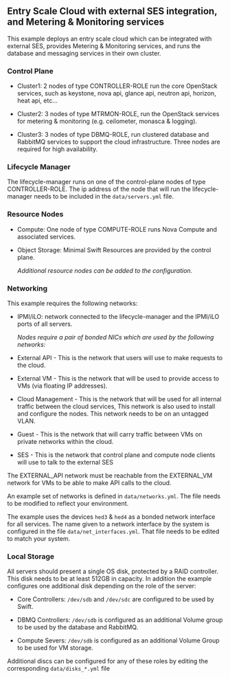 <!--
(c) Copyright 2015-2016 Hewlett Packard Enterprise Development LP
(c) Copyright 2017-2018 SUSE LLC

Licensed under the Apache License, Version 2.0 (the "License"); you may
not use this file except in compliance with the License. You may obtain
a copy of the License at

http://www.apache.org/licenses/LICENSE-2.0

Unless required by applicable law or agreed to in writing, software
distributed under the License is distributed on an "AS IS" BASIS, WITHOUT
WARRANTIES OR CONDITIONS OF ANY KIND, either express or implied. See the
License for the specific language governing permissions and limitations
under the License.
-->

## Entry Scale Cloud with external SES integration, and Metering & Monitoring services

This example deploys an entry scale cloud which can be integrated with
external SES, provides Metering & Monitoring services, and runs the database
and messaging services in their own cluster.

### Control Plane

- Cluster1: 2 nodes of type CONTROLLER-ROLE run the core OpenStack
  services, such as keystone, nova api, glance api, neutron api, horizon,
  heat api, etc...

- Cluster2: 3 nodes of type MTRMON-ROLE, run the OpenStack services for
  metering & monitoring (e.g. ceilometer, monasca & logging).

- Cluster3: 3 nodes of type DBMQ-ROLE, run clustered database and RabbitMQ
  services to support the cloud infrastructure. Three nodes are required for
  high availability.

### Lifecycle Manager

  The lifecycle-manager runs on one of the control-plane nodes of type
  CONTROLLER-ROLE. The ip address of the node that will run the
  lifecycle-manager needs to be included in the `data/servers.yml` file.

### Resource Nodes

- Compute: One node of type COMPUTE-ROLE runs Nova Compute and associated
  services.

- Object Storage: Minimal Swift Resources are provided by the control plane.

  *Additional resource nodes can be added to the configuration.*

### Networking

This example requires the following networks:

- IPMI/iLO: network connected to the lifecycle-manager and the IPMI/iLO ports
  of all servers.

  _Nodes require a pair of bonded NICs which are used by the following
  networks:_

- External API - This is the network that users will use to make requests to
  the cloud.

- External VM - This is the network that will be used to provide access to VMs
  (via floating IP addresses).

- Cloud Management - This is the network that will be used for all internal
  traffic between the cloud services, This network is also used to install and
  configure the nodes. This network needs to be on an untagged VLAN.

- Guest - This is the network that will carry traffic between VMs on private
  networks within the cloud.

- SES - This is the network that control plane and compute node clients will
  use to talk to the external SES

The EXTERNAL\_API network must be reachable from the EXTERNAL\_VM
network for VMs to be able to make API calls to the cloud.

An example set of networks is defined in `data/networks.yml`.
The file needs to be modified to reflect your environment.

The example uses the devices `hed3` & `hed4` as a bonded network interface
for all services. The name given to a network interface by the system is
configured in the file `data/net_interfaces.yml`.
That file needs to be edited to match your system.

### Local Storage

All servers should present a single OS disk, protected by a RAID controller.
This disk needs to be at least 512GB in capacity.   In addition the example
configures one additional disk depending on the role of the server:

- Core Controllers:  `/dev/sdb` and `/dev/sdc` are configured to be used by Swift.

- DBMQ Controllers:  `/dev/sdb` is configured as an additional Volume group to be
  used by the database and RabbitMQ.

- Compute Severs:  `/dev/sdb` is configured as an additional Volume Group to be
  used for VM storage.

Additional discs can be configured for any of these roles by editing
the corresponding `data/disks_*.yml` file
